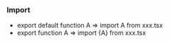 ### Import
- export default function A => import A from xxx.tsx
- export function A => import {A} from xxx.tsx
